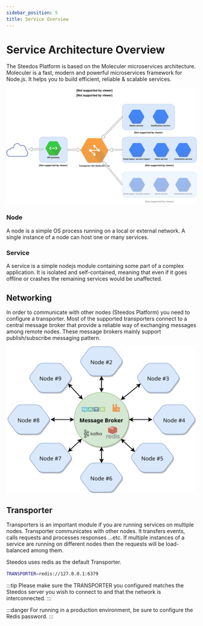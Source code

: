 ```yaml
---
sidebar_position: 5
title: Service Overview
---
```


# Service Architecture Overview

The Steedos Platform is based on the Moleculer microservices architecture. Moleculer is a fast, modern and powerful microservices framework for Node.js. It helps you to build efficient, reliable & scalable services. 

![](./assets/architectures/mixed.svg)

### Node

A node is a simple OS process running on a local or external network. A single instance of a node can host one or many services.

### Service

A service is a simple nodejs module containing some part of a complex application. It is isolated and self-contained, meaning that even if it goes offline or crashes the remaining services would be unaffected.


## Networking

In order to communicate with other nodes (Steedos Platform) you need to configure a transporter. Most of the supported transporters connect to a central message broker that provide a reliable way of exchanging messages among remote nodes. These message brokers mainly support publish/subscribe messaging pattern.

![Networking](./assets/networking.svg)

## Transporter

Transporters is an important module if you are running services on multiple nodes. Transporter communicates with other nodes. It transfers events, calls requests and processes responses …etc. If multiple instances of a service are running on different nodes then the requests will be load-balanced among them.

Steedos uses redis as the default Transporter.

```bash
TRANSPORTER=redis://127.0.0.1:6379
```
:::tip
Please make sure the TRANSPORTER you configured matches the Steedos server you wish to connect to and that the network is interconnected. 
:::

:::danger
For running in a production environment, be sure to configure the Redis password.
:::